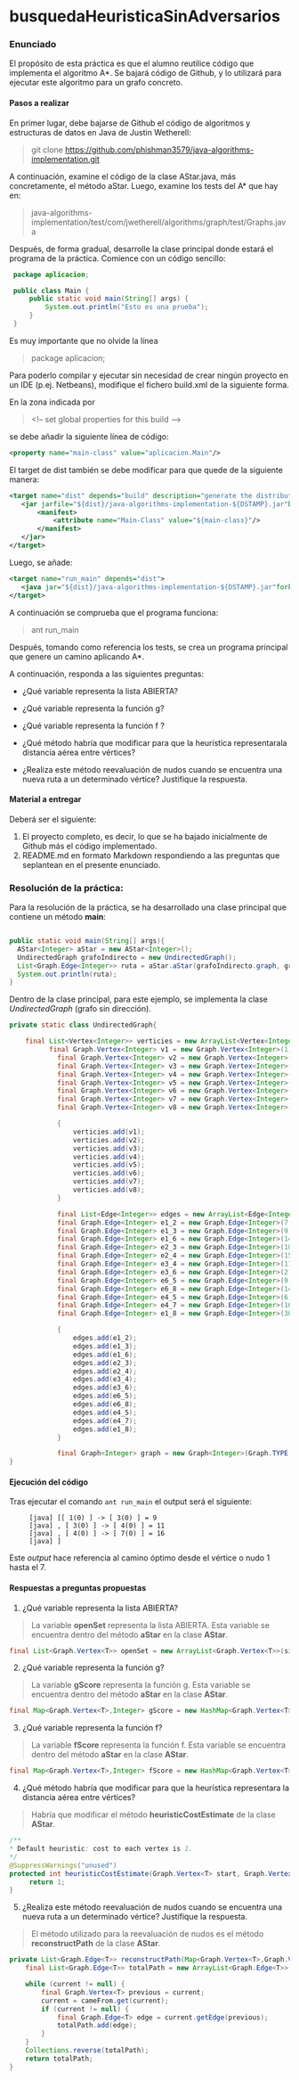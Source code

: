 # busquedaHeuristicaSinAdversarios

### Enunciado
El propósito de esta práctica es que el alumno reutilice código que implementa el algoritmo A*. Se bajará código de Github, y lo utilizará para ejecutar este algoritmo para un grafo concreto.

#### Pasos a realizar
En primer lugar, debe bajarse de Github el código de algoritmos y estructuras de datos en Java de Justin Wetherell:

> git clone https://github.com/phishman3579/java-algorithms-implementation.git

A continuación, examine el código de la clase AStar.java, más concretamente, el método aStar. Luego, examine los tests del A* que hay en:

> java-algorithms-implementation/test/com/jwetherell/algorithms/graph/test/Graphs.java 

Después, de forma gradual, desarrolle la clase principal donde estará el programa de la práctica. Comience con un código sencillo:
```java
 package aplicacion;

 public class Main {
     public static void main(String[] args) {
         System.out.println("Esto es una prueba");
     }
 }
```
 Es muy importante que no olvide la línea 
 
> package aplicacion;

Para poderlo compilar y ejecutar sin necesidad de crear ningún proyecto en un IDE (p.ej. Netbeans), modifique el fichero build.xml de la siguiente forma.

En la zona indicada por

> <!– set global properties for this build –>

se debe añadir la siguiente línea de código:

```xml
<property name="main-class" value="aplicacion.Main"/>
```
El target de dist también se debe modificar para que quede de la siguiente manera:

```xml
<target name="dist" depends="build" description="generate the distribution">
   <jar jarfile="${dist}/java-algorithms-implementation-${DSTAMP}.jar"basedir="${build}">
       <manifest>
           <attribute name="Main-Class" value="${main-class}"/>
       </manifest>
   </jar>
</target>
```

Luego, se añade:

```xml
<target name="run_main" depends="dist">
   <java jar="${dist}/java-algorithms-implementation-${DSTAMP}.jar"fork="true"/>
</target>
```


A continuación se comprueba que el programa funciona:

> ant run_main

Después, tomando como referencia los tests, se crea un programa principal que genere un camino aplicando A*.

A continuación, responda a las siguientes preguntas:

- ¿Qué variable representa la lista ABIERTA?
* ¿Qué variable representa la función g?
+ ¿Qué variable representa la función f ?
- ¿Qué método habría que modificar para que la heurística representarala distancia aérea entre vértices?
* ¿Realiza este método reevaluación de nudos cuando se encuentra una nueva ruta a un determinado vértice? Justifique la respuesta.

#### Material a entregar

Deberá ser el siguiente:

1. El proyecto completo, es decir, lo que se ha bajado inicialmente de Github más el código implementado.
2. README.md en formato Markdown respondiendo a las preguntas que seplantean en el presente enunciado.

### Resolución de la práctica:

Para la resolución de la práctica, se ha desarrollado una clase principal que contiene un método **main**:

```java

public static void main(String[] args){
  AStar<Integer> aStar = new AStar<Integer>();
  UndirectedGraph grafoIndirecto = new UndirectedGraph();
  List<Graph.Edge<Integer>> ruta = aStar.aStar(grafoIndirecto.graph, grafoIndirecto.v1, grafoIndirecto.v7);
  System.out.println(ruta);
}
```

Dentro de la clase principal, para este ejemplo, se implementa la clase *UndirectedGraph* (grafo sin dirección).

```java
private static class UndirectedGraph{

    final List<Vertex<Integer>> verticies = new ArrayList<Vertex<Integer>>();
          final Graph.Vertex<Integer> v1 = new Graph.Vertex<Integer>(1);
        	final Graph.Vertex<Integer> v2 = new Graph.Vertex<Integer>(2);
        	final Graph.Vertex<Integer> v3 = new Graph.Vertex<Integer>(3);
        	final Graph.Vertex<Integer> v4 = new Graph.Vertex<Integer>(4);
        	final Graph.Vertex<Integer> v5 = new Graph.Vertex<Integer>(5);
        	final Graph.Vertex<Integer> v6 = new Graph.Vertex<Integer>(6);
        	final Graph.Vertex<Integer> v7 = new Graph.Vertex<Integer>(7);
        	final Graph.Vertex<Integer> v8 = new Graph.Vertex<Integer>(8);

        	{
            	verticies.add(v1);
            	verticies.add(v2);
            	verticies.add(v3);
            	verticies.add(v4);
            	verticies.add(v5);
            	verticies.add(v6);
            	verticies.add(v7);
            	verticies.add(v8);
        	}

        	final List<Edge<Integer>> edges = new ArrayList<Edge<Integer>>();
        	final Graph.Edge<Integer> e1_2 = new Graph.Edge<Integer>(7, v1, v2);
        	final Graph.Edge<Integer> e1_3 = new Graph.Edge<Integer>(9, v1, v3);
        	final Graph.Edge<Integer> e1_6 = new Graph.Edge<Integer>(14, v1, v6);
        	final Graph.Edge<Integer> e2_3 = new Graph.Edge<Integer>(10, v2, v3);
        	final Graph.Edge<Integer> e2_4 = new Graph.Edge<Integer>(15, v2, v4);
        	final Graph.Edge<Integer> e3_4 = new Graph.Edge<Integer>(11, v3, v4);
        	final Graph.Edge<Integer> e3_6 = new Graph.Edge<Integer>(2, v3, v6);
        	final Graph.Edge<Integer> e6_5 = new Graph.Edge<Integer>(9, v6, v5);
        	final Graph.Edge<Integer> e6_8 = new Graph.Edge<Integer>(14, v6, v8);
        	final Graph.Edge<Integer> e4_5 = new Graph.Edge<Integer>(6, v4, v5);
        	final Graph.Edge<Integer> e4_7 = new Graph.Edge<Integer>(16, v4, v7);
        	final Graph.Edge<Integer> e1_8 = new Graph.Edge<Integer>(30, v1, v8);

        	{
            	edges.add(e1_2);
            	edges.add(e1_3);
            	edges.add(e1_6);
            	edges.add(e2_3);
            	edges.add(e2_4);
            	edges.add(e3_4);
            	edges.add(e3_6);
            	edges.add(e6_5);
            	edges.add(e6_8);
            	edges.add(e4_5);
            	edges.add(e4_7);
            	edges.add(e1_8);
        	}

        	final Graph<Integer> graph = new Graph<Integer>(Graph.TYPE.DIRECTED, verticies, edges);		
}
```
#### Ejecución del código 

Tras ejecutar el comando ```ant run_main``` el output será el siguiente:

```
     [java] [[ 1(0) ] -> [ 3(0) ] = 9
     [java] , [ 3(0) ] -> [ 4(0) ] = 11
     [java] , [ 4(0) ] -> [ 7(0) ] = 16
     [java] ]
```

Este *output* hace referencia al camino óptimo desde el vértice o nudo 1 hasta el 7. 
#### Respuestas a preguntas propuestas

1. ¿Qué variable representa la lista ABIERTA?

> La variable **openSet** representa la lista ABIERTA.
> Esta variable se encuentra dentro del método **aStar** en la clase **AStar**.

```java
final List<Graph.Vertex<T>> openSet = new ArrayList<Graph.Vertex<T>>(size);
```
   
2. ¿Qué variable representa la función g?

> La variable **gScore** representa la función g.
> Esta variable se encuentra dentro del método **aStar** en la clase **AStar**.

```java
final Map<Graph.Vertex<T>,Integer> gScore = new HashMap<Graph.Vertex<T>,Integer>();
```

3. ¿Qué variable representa la función f?

> La variable **fScore** representa la función f.
> Esta variable se encuentra dentro del método **aStar** en la clase **AStar**.

```java
final Map<Graph.Vertex<T>,Integer> fScore = new HashMap<Graph.Vertex<T>,Integer>();
```

4. ¿Qué método habría que modificar para que la heurística representara la distancia aérea entre vértices?

> Habría que modificar el método **heuristicCostEstimate** de la clase **AStar**.

```java
/**
* Default heuristic: cost to each vertex is 1.
*/
@SuppressWarnings("unused") 
protected int heuristicCostEstimate(Graph.Vertex<T> start, Graph.Vertex<T> goal) {
     return 1;
}
```

5. ¿Realiza este método reevaluación de nudos cuando se encuentra una nueva ruta a un determinado vértice? Justifique la respuesta.

> El método utilizado para la reevaluación de nudos es el método **reconstructPath** de la clase **AStar**.

```java
private List<Graph.Edge<T>> reconstructPath(Map<Graph.Vertex<T>,Graph.Vertex<T>> cameFrom, Graph.Vertex<T> current) {
    final List<Graph.Edge<T>> totalPath = new ArrayList<Graph.Edge<T>>();

    while (current != null) {
        final Graph.Vertex<T> previous = current;
        current = cameFrom.get(current);
        if (current != null) {
            final Graph.Edge<T> edge = current.getEdge(previous);
            totalPath.add(edge);
        }
    }
    Collections.reverse(totalPath);
    return totalPath;
}
```
